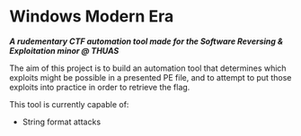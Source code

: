 # Windows Modern Era
***A rudementary CTF automation tool made for the Software Reversing & Exploitation minor @ THUAS***

The aim of this project is to build an automation tool that determines which exploits might be possible in a presented PE file, and to attempt to put those exploits into practice in order to retrieve the flag.

This tool is currently capable of:
 - String format attacks